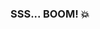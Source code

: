 ### SSS... BOOM! 💥

<!--
hi! welcome to my page. call me Lina or whatever my username is :3. i use she/her and i love minecraft creepers.
-->
